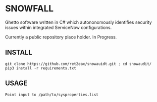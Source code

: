 # SNOWFALL

Ghetto software written in C# which autononomously identifies security issues within integrated ServiceNow configurations. 

Currently a public repository place holder. In Progress.

## INSTALL
```
git clone https://github.com/ret2eax/snowauidt.git ; cd snowaudit/
pip3 install -r requirements.txt
```
## USAGE
```
Point input to /path/to/sysproperties.list
```
